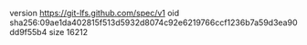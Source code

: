 version https://git-lfs.github.com/spec/v1
oid sha256:09ae1da402815f513d5932d8074c92e6219766ccf1236b7a59d3ea90dd9f55b4
size 16212

